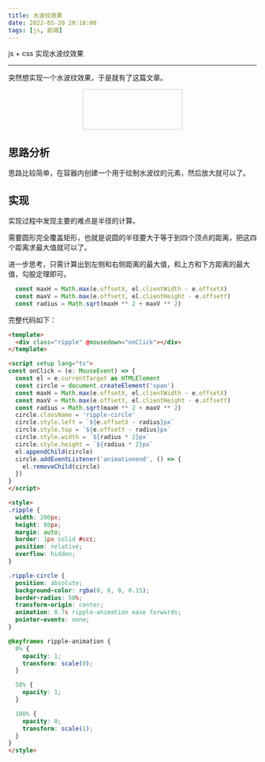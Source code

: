 ```yaml
---
title: 水波纹效果
date: 2022-05-20 20:18:00
tags: [js, 前端]
---
```


js + css 实现水波纹效果

---

突然想实现一个水波纹效果，于是就有了这篇文章。

<div class="ripple" @mousedown="onClick"></div>

## 思路分析

思路比较简单，在容器内创建一个用于绘制水波纹的元素，然后放大就可以了。

## 实现

实现过程中发现主要的难点是半径的计算。

需要圆形完全覆盖矩形，也就是说圆的半径要大于等于到四个顶点的距离，把这四个距离求最大值就可以了。

进一步思考，只需计算出到左侧和右侧距离的最大值，和上方和下方距离的最大值，勾股定理即可。

```ts
  const maxH = Math.max(e.offsetX, el.clientWidth - e.offsetX)
  const maxV = Math.max(e.offsetY, el.clientHeight - e.offsetY)
  const radius = Math.sqrt(maxH ** 2 + maxV ** 2)
```

完整代码如下：

```html
<template>
  <div class="ripple" @mousedown="onClick"></div>
</template>

<script setup lang="ts">
const onClick = (e: MouseEvent) => {
  const el = e.currentTarget as HTMLElement
  const circle = document.createElement('span')
  const maxH = Math.max(e.offsetX, el.clientWidth - e.offsetX)
  const maxV = Math.max(e.offsetY, el.clientHeight - e.offsetY)
  const radius = Math.sqrt(maxH ** 2 + maxV ** 2)
  circle.className = 'ripple-circle'
  circle.style.left = `${e.offsetX - radius}px`
  circle.style.top = `${e.offsetY - radius}px`
  circle.style.width = `${radius * 2}px`
  circle.style.height = `${radius * 2}px`
  el.appendChild(circle)
  circle.addEventListener('animationend', () => {
    el.removeChild(circle)
  })
}
</script>

<style>
.ripple {
  width: 200px;
  height: 80px;
  margin: auto;
  border: 1px solid #ccc;
  position: relative;
  overflow: hidden;
}

.ripple-circle {
  position: absolute;
  background-color: rgba(0, 0, 0, 0.15);
  border-radius: 50%;
  transform-origin: center;
  animation: 0.7s ripple-animation ease forwards;
  pointer-events: none;
}

@keyframes ripple-animation {
  0% {
    opacity: 1;
    transform: scale(0);
  }

  50% {
    opacity: 1;
  }

  100% {
    opacity: 0;
    transform: scale(1);
  }
}
</style>
```

<script setup>
const onClick = (e) => {
  const el = e.currentTarget
  const circle = document.createElement('span')
  const maxH = Math.max(e.offsetX, el.clientWidth - e.offsetX)
  const maxV = Math.max(e.offsetY, el.clientHeight - e.offsetY)
  const radius = Math.sqrt(maxH ** 2 + maxV ** 2)
  circle.className = 'ripple-circle'
  circle.style.left = `${e.offsetX - radius}px`
  circle.style.top = `${e.offsetY - radius}px`
  circle.style.width = `${radius * 2}px`
  circle.style.height = `${radius * 2}px`
  el.appendChild(circle)
  circle.addEventListener('animationend', () => {
    el.removeChild(circle)
  })
}
</script>

<style>
.ripple {
  width: 200px;
  height: 80px;
  margin: auto;
  border: 1px solid #ccc;
  position: relative;
  overflow: hidden;
}

.ripple-circle {
  position: absolute;
  background-color: rgba(0, 0, 0, 0.15);
  border-radius: 50%;
  transform-origin: center;
  animation: 0.7s ripple-animation ease forwards;
  pointer-events: none;
}

@keyframes ripple-animation {
  0% {
    opacity: 1;
    transform: scale(0);
  }

  50% {
    opacity: 1;
  }

  100% {
    opacity: 0;
    transform: scale(1);
  }
}
</style>
